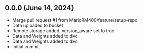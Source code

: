 ## 0.0.0 (June 14, 2024)
  - Merge pull request #1 from MarioRM400/feature/setup-repo
  - Data uploaded to bucket
  - Remote storage added, version_aware set to true
  - Data and Weights added to dvc
  - Data and Weights added to dvc
  - Initial commit

